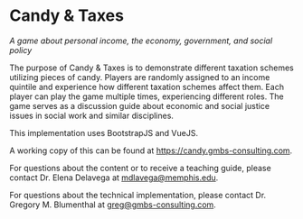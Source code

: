 # Candy & Taxes
 _A game about personal income, the economy, government, and social policy_
 
 The purpose of Candy & Taxes is to demonstrate different taxation schemes utilizing pieces of candy. Players are randomly assigned to an income quintile and experience how different taxation schemes affect them. Each player can play the game multiple times, experiencing different roles. The game serves as a discussion guide about economic and social justice issues in social work and similar disciplines.
 
 This implementation uses BootstrapJS and VueJS.
 
 A working copy of this can be found at https://candy.gmbs-consulting.com.
 
 For questions about the content or to receive a teaching guide, please contact Dr. Elena Delavega at mdlavega@memphis.edu.
 
 For questions about the technical implementation, please contact Dr. Gregory M. Blumenthal at greg@gmbs-consulting.com.
 